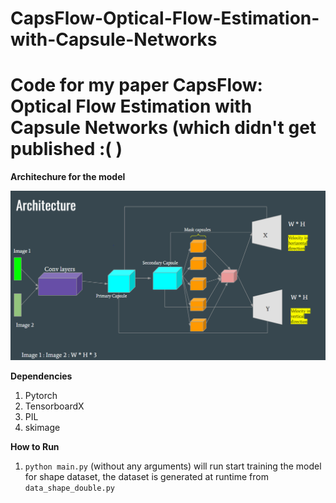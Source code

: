 # CapsFlow-Optical-Flow-Estimation-with-Capsule-Networks
Code for my paper CapsFlow: Optical Flow Estimation with Capsule Networks (which didn't get published :( )
=============



**Architechure for the model**

![capsule network for optical flow](detail_images/network_arch.PNG)


**Dependencies**
1. Pytorch
2. TensorboardX
3. PIL
4. skimage


**How to Run**

1. `python main.py` (without any arguments) will run start training the model for shape dataset, the dataset is generated at runtime from `data_shape_double.py`
